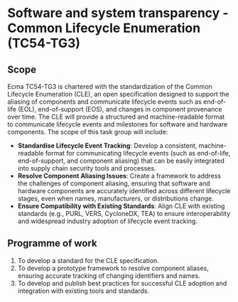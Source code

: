 # Software and system transparency - Common Lifecycle Enumeration (TC54-TG3)

<!-- Scope, POW copied from https://ecma-international.org/task-groups/tc54-tg3/ -->

## Scope

Ecma TC54-TG3 is chartered with the standardization of the Common Lifecycle Enumeration (CLE), an open specification designed to support the aliasing of components and communicate lifecycle events such as end-of-life (EOL), end-of-support (EOS), and changes in component provenance over time. The CLE will provide a structured and machine-readable format to communicate lifecycle events and milestones for software and hardware components. The scope of this task group will include:

* **Standardise Lifecycle Event Tracking**: Develop a consistent, machine-readable format for communicating lifecycle events (such as end-of-life, end-of-support, and component aliasing) that can be easily integrated into supply chain security tools and processes.
* **Resolve Component Aliasing Issues**: Create a framework to address the challenges of component aliasing, ensuring that software and hardware components are accurately identified across different lifecycle stages, even when names, manufacturers, or distributions change.
* **Ensure Compatibility with Existing Standards**: Align CLE with existing standards (e.g., PURL, VERS, CycloneDX, TEA) to ensure interoperability and widespread industry adoption of lifecycle event tracking.

## Programme of work

1. To develop a standard for the CLE specification.
2. To develop a prototype framework to resolve component aliases, ensuring accurate tracking of changing identifiers and names.
3. To develop and publish best practices for successful CLE adoption and integration with existing tools and standards.
